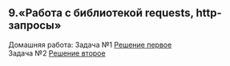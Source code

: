 ## 9.«Работа с библиотекой requests, http-запросы»
Домашняя работа:
Задача №1 [Решение первое](09_requests/blob/main/01_task.py)  
Задача №2 [Решение второе](09_requests/blob/main/01_task_too.py)
